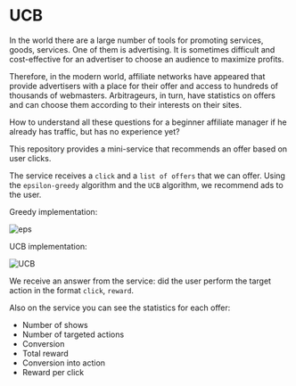 # UCB

In the world there are a large number of tools for promoting services, goods, services. One of them is advertising. It is sometimes difficult and cost-effective for an advertiser to choose an audience to maximize profits.

Therefore, in the modern world, affiliate networks have appeared that provide advertisers with a place for their offer and access to hundreds of thousands of webmasters. Arbitrageurs, in turn, have statistics on offers and can choose them according to their interests on their sites.

How to understand all these questions for a beginner affiliate manager if he already has traffic, but has no experience yet?

This repository provides a mini-service that recommends an offer based on user clicks.

The service receives a `click` and a `list of offers` that we can offer. Using the `epsilon-greedy` algorithm and the `UCB` algorithm, we recommend ads to the user.

Greedy implementation:

![eps](https://latex.codecogs.com/svg.image?Action(t)=\left\{\begin{matrix}max(RPC(a))\\anyaction(a)\\\end{matrix}\right.)

UCB implementation:

![UCB](https://latex.codecogs.com/svg.image?UCB(a)=RPC(a)&plus;c\sqrt{\frac{log(t)}{NumberOfShows(a)_{t-1}}})

We receive an answer from the service: did the user perform the target action in the format `click`, `reward`.

Also on the service you can see the statistics for each offer:
* Number of shows
* Number of targeted actions
* Conversion
* Total reward
* Conversion into action
* Reward per click
